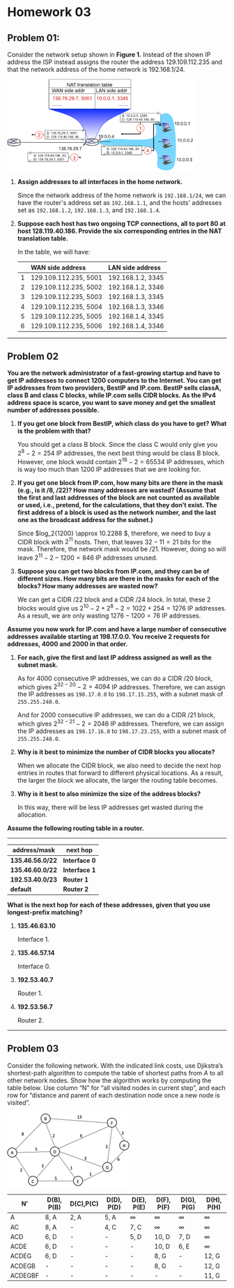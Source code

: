 # Homework 03

## Problem 01:

Consider the network setup shown in **Figure 1.** Instead of the shown IP address the ISP instead assigns the router the address 129.109.112.235 and that the network address of the home network is 192.168.1/24.

![Fig01](img/Fig01.png)

1. **Assign addresses to all interfaces in the home network.**

   Since the network address of the home network is `192.168.1/24`, we can have the router's address set as `192.168.1.1`, and the hosts' addresses set as `192.168.1.2`, `192.168.1.3`, and `192.168.1.4`.

2. **Suppose each host has two ongoing TCP connections, all to port 80 at host 128.119.40.186. Provide the six corresponding entries in the NAT translation table.**

   In the table, we will have:

   |      | WAN side address      | LAN side address  |
   | ---- | --------------------- | ----------------- |
   | 1    | 129.109.112.235, 5001 | 192.168.1.2, 3345 |
   | 2    | 129.109.112.235, 5002 | 192.168.1.2, 3346 |
   | 3    | 129.109.112.235, 5003 | 192.168.1.3, 3345 |
   | 4    | 129.109.112.235, 5004 | 192.168.1.3, 3346 |
   | 5    | 129.109.112.235, 5005 | 192.168.1.4, 3345 |
   | 6    | 129.109.112.235, 5006 | 192.168.1.4, 3346 |

---

## Problem 02

**You are the network administrator of a fast-growing startup and have to get IP addresses to connect 1200 computers to the Internet. You can get IP addresses from two providers, BestIP and IP.com. BestIP sells classA, class B and class C blocks, while IP.com sells CIDR blocks. As the IPv4 address space is scarce, you want to save money and get the smallest number of addresses possible.**

1. **If you get one block from BestIP, which class do you have to get? What is the problem with that?**

   You should get a class B block. Since the class C would only give you $2^8-2 = 254$ IP addresses, the next best thing would be class B block. However, one block would contain $2^{16}-2 = 65534$ IP addresses, which is way too much than 1200 IP addresses that we are looking for.

2. **If you get one block from IP.com, how many bits are there in the mask (e.g., is it /8, /22)? How many addresses are wasted? (Assume that the first and last addresses of the block are not counted as available or used, i.e., pretend, for the calculations, that they don’t exist. The first address of a block is used as the network number, and the last one as the broadcast address for the subnet.)**

   Since $log_2{1200} \approx 10.2288 $, therefore, we need to buy a CIDR block with $2^{11}$ hosts. Then, that leaves $32-11=21$ bits for the mask. Therefore, the network mask would be $/21$. However, doing so will leave $2^{11}-2 - 1200=846$ IP addresses unused.

3. **Suppose you can get two blocks from IP.com, and they can be of different sizes. How many bits are there in the masks for each of the blocks? How many addresses are wasted now?**

   We can get a CIDR $/22$ block and a CIDR $/24$ block. In total, these 2 blocks would give us $2^{10}-2+2^8-2=1022+254=1276$ IP addresses. As a result, we are only wasting $1276-1200=76$ IP addresses.

**Assume you now work for IP.com and have a large number of consecutive addresses available starting at 198.17.0.0. You receive 2 requests for addresses, 4000 and 2000 in that order.**

1. **For each, give the first and last IP address assigned as well as the subnet mask.**

   As for 4000 consecutive IP addresses, we can do a CIDR $/20$ block, which gives $2^{32-20}-2 = 4094$ IP addresses. Therefore, we can assign the IP addresses as `198.17.0.0` to `198.17.15.255`, with a subnet mask of `255.255.240.0`.

   And for 2000 consecutive IP addresses, we can do a CIDR $/21$ block, which gives $2^{32-21}-2=2046$ IP addresses. Therefore, we can assign the IP addresses as `198.17.16.0` to `198.17.23.255`, with a subnet mask of `255.255.248.0`.

2. **Why is it best to minimize the number of CIDR blocks you allocate?**

   When we allocate the CIDR block, we also need to decide the next hop entries in routes that forward to different physical locations. As a result, the larger the block we allocate, the larger the routing table becomes.

3. **Why is it best to also minimize the size of the address blocks?**

   In this way, there will be less IP addresses get wasted during the allocation.

**Assume the following routing table in a router.**

****

| **address/mask**   | **next hop**    |
| ------------------ | --------------- |
| **135.46.56.0/22** | **Interface 0** |
| **135.46.60.0/22** | **Interface 1** |
| **192.53.40.0/23** | **Router 1**    |
| **default**        | **Router 2**    |

**What is the next hop for each of these addresses, given that you use longest-prefix matching?**

1. **135.46.63.10**

   Interface 1.

2. **135.46.57.14**

   Interface 0.

3. **192.53.40.7**

   Router 1.

4. **192.53.56.7**

   Router 2.

   

---

## Problem 03

Consider the following network. With the indicated link costs, use Djikstra’s shortest-path algorithm to compute the table of shortest paths from *A* to all other network nodes. Show how the algorithm works by computing the table below. Use column “N” for “all visited nodes in current step”, and each row for “distance and parent of each destination node once a new node is visited”.

![Fig03](img/Fig03.png) 



| N’      | D(B), P(B) | D(C),P(C) | D(D), P(D) | D(E), P(E) | D(F), P(F) | D(G), P(G) | D(H), P(H) |
| ------- | ---------- | --------- | ---------- | ---------- | ---------- | ---------- | ---------- |
| A       | 8, A       | 2, A      | 5, A       | $\infty$   | $\infty$   | $\infty$   | $\infty$   |
| AC      | 8, A       | -         | 4, C       | 7, C       | $\infty$   | $\infty$   | $\infty$   |
| ACD     | 6, D       | -         | -          | 5, D       | 10, D      | 7, D       | $\infty$   |
| ACDE    | 6, D       | -         | -          | -          | 10, D      | 6, E       | $\infty$   |
| ACDEG   | 6, D       | -         | -          | -          | 8, G       | -          | 12, G      |
| ACDEGB  | -          | -         | -          | -          | 8, G       | -          | 12, G      |
| ACDEGBF | -          | -         | -          | -          | -          | -          | 11, G      |

 



